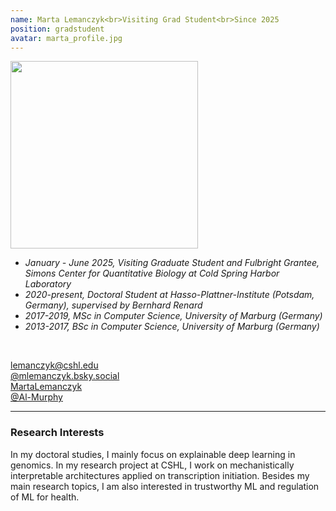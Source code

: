 ```yaml
---
name: Marta Lemanczyk<br>Visiting Grad Student<br>Since 2025
position: gradstudent 
avatar: marta_profile.jpg
---
```


<img width="300" src="{{site.baseurl}}/images/people/{{page.avatar}}" data-action="zoom">
<br>

- _January - June 2025, Visiting Graduate Student and Fulbright Grantee, Simons Center for Quantitative Biology at Cold Spring Harbor Laboratory_ <br>
- _2020-present, Doctoral Student at Hasso-Plattner-Institute (Potsdam, Germany), supervised by Bernhard Renard_ <br>
- _2017-2019, MSc in Computer Science, University of Marburg (Germany)_ <br>
- _2013-2017, BSc in Computer Science, University of Marburg (Germany)_ <br>
<br>

<a href="mailto:lemanczyk@cshl.edu"><i class="fa fa-envelope-o"></i> lemanczyk@cshl.edu</a><br>
<a href="https://bsky.app/profile/mlemanczyk.bsky.social"><i class="fa fa-twitter"></i> @mlemanczyk.bsky.social</a><br>
<a href="https://www.linkedin.com/in/marta-lemanczyk/"><i class="fa fa-linkedin-square"></i> MartaLemanczyk</a><br>
<a href="https://github.com/Al-Murphy"><i class="fa fa-github"></i> @Al-Murphy </a><br>

<hr>

### Research Interests

In my doctoral studies, I mainly focus on explainable deep learning in genomics. In my research project at CSHL, I work on mechanistically interpretable architectures applied on transcription initiation. Besides my main research topics, I am also interested in trustworthy ML and regulation of ML for health.


<br>
<br>
<br>

&nbsp;
&nbsp;
&nbsp;
&nbsp;
&nbsp;
&nbsp;
&nbsp;
&nbsp;
&nbsp;
&nbsp;
&nbsp;
&nbsp;
&nbsp;
&nbsp;
&nbsp;
&nbsp;
&nbsp;
&nbsp;
&nbsp;
&nbsp;
&nbsp;
&nbsp;
&nbsp;
&nbsp;




